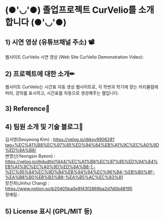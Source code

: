 # (●'◡'●) 졸업프로젝트 CurVelio를 소개합니다 (●'◡'●)

## 1) 시연 영상 (유튜브채널 주소) 📽

웹사이트 CurVelio 시연 영상 (Web Site CurVelio Demonstration Video): 

## 2) 프로젝트에 대한 소개✏

웹사이트 CurVelio는 시간표 자동 생성 웹사이트로, 각 학번과 학기에 맞는 커리큘럼에 따라, 강의를 표시하고, 시간표를 자동으로 생성해주는 웹입니다. 

## 3) Reference🔗

## 4) 팀원 소개 및 기술 블로그📃

김서영(Seoyeong Kim) : https://velog.io/@ksy990628?tag=%EC%A1%B8%EC%97%85%ED%94%84%EB%A1%9C%EC%A0%9D%ED%8A%B8/
<br>
변영신(Yeongsin Byeon) : https://velog.io/@dudtls11444/%EC%A1%B8%EC%97%85%ED%94%84%EB%A1%9C%EC%A0%9D%ED%8A%B8-1.-%EC%95%84%EC%9D%B4%EB%94%94%EC%96%B4-%EB%B0%8F-%EA%B8%B0%EB%B3%B8-%EA%B5%AC%EC%83%81
<br>
장진희(Jinhui Chang) : https://www.notion.so/b20405ba0e8f43f2869ba2d7d0b48195
<br>
정예림 :

## 5) License 표시 (GPL/MIT 등) 
